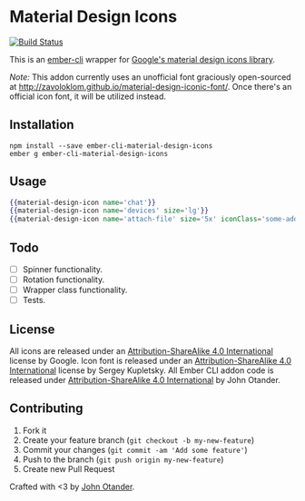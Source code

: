 # Material Design Icons

[![Build Status](https://travis-ci.org/johnotander/ember-cli-material-design-icons.svg?branch=master)](https://travis-ci.org/johnotander/ember-cli-material-design-icons)

This is an [ember-cli](http://ember-cli.com) wrapper for
[Google's material design icons library](https://github.com/google/material-design-icons).

_Note:_ This addon currently uses an unofficial font graciously open-sourced at <http://zavoloklom.github.io/material-design-iconic-font/>.
Once there's an official icon font, it will be utilized instead.

## Installation

```
npm install --save ember-cli-material-design-icons
ember g ember-cli-material-design-icons
```

## Usage

```hbs
{{material-design-icon name='chat'}}
{{material-design-icon name='devices' size='lg'}}
{{material-design-icon name='attach-file' size='5x' iconClass='some-additional-class'}}
```

## Todo

- [ ] Spinner functionality.
- [ ] Rotation functionality.
- [ ] Wrapper class functionality.
- [ ] Tests.

## License

All icons are released under an [Attribution-ShareAlike 4.0 International](http://creativecommons.org/licenses/by-sa/4.0/) license by Google.
Icon font is released under an [Attribution-ShareAlike 4.0 International](http://creativecommons.org/licenses/by-sa/4.0/) license by Sergey Kupletsky.
All Ember CLI addon code is released under [Attribution-ShareAlike 4.0 International](http://creativecommons.org/licenses/by-sa/4.0/) by John Otander.

## Contributing

1. Fork it
2. Create your feature branch (`git checkout -b my-new-feature`)
3. Commit your changes (`git commit -am 'Add some feature'`)
4. Push to the branch (`git push origin my-new-feature`)
5. Create new Pull Request

Crafted with <3 by [John Otander](http://johnotander.com).
